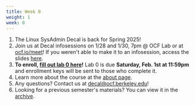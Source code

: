 ```yaml
---
title: Week 0
weight: 1
week: 0
---
```


1. The Linux SysAdmin Decal is back for Spring 2025!
1. Join us at Decal infosessions on 1/28 and 1/30, 7pm @ OCF Lab or at [ocf.io/meet](ocf.io/meet)! If you weren't able to make it to an infosession, access the slides [here](https://docs.google.com/presentation/d/1rFUGRpGWhRGZeFXp39WWkh7sJwK4kjj2E3l-rI0x634/edit?usp=sharing).
1. **To enroll, [fill out lab 0 here](https://forms.gle/eEzeC3w4N9hmeMDA7)!** Lab 0 is due **Saturday, Feb. 1st at 11:59pm** and enrollment keys will be sent to those who complete it.
1. Learn more about the course at the [about page](/about).
1. Any questions? Contact us at [decal@ocf.berkeley.edu](mailto:decal@ocf.berkeley.edu)!
1. Looking for a previous semester's materials? You can view it in the [archive](/archive).

<!-- 1. **The Linux SysAdmin Decal is back for Spring 2022!**
1. If you'd like to receive more info on how to enroll, [fill out the interest form](https://docs.google.com/forms/d/1k64KUU4AwevWuMBAp1szpKNIYcYrzEQybUaIZzK78tU/)!
1. Learn more about the course at the [about page](/about).
1. There will be two identical infosessions on **Tuesday, Jan. 25, 8 pm** and  **Thursday, Jan. 27, 8 pm** on [ocf.io/decalzoom](https://ocf.io/decalzoom).
1. Lab 0, which must be complete prior to enrolling, will be released after the infosessions.
1. Any questions? Contact us at [decal@ocf.berkeley.edu](mailto:decal@ocf.berkeley.edu)!
1. Looking for a previous semester's materials? You can view it in the [archive](/archive). -->
